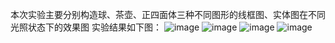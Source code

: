 本次实验主要分别构造球、茶壶、正四面体三种不同图形的线框图、实体图在不同光照状态下的效果图
实验结果如下图：
![image](https://user-images.githubusercontent.com/102286754/174811775-aa1f768f-6397-4e5f-8f33-2a39a1e6aa2a.png)
![image](https://user-images.githubusercontent.com/102286754/174811499-4168eb32-2c48-440d-874d-682e2605cb49.png)
![image](https://user-images.githubusercontent.com/102286754/174811533-268d7e21-ab9d-4a3e-831f-24c694394d95.png)
![image](https://user-images.githubusercontent.com/102286754/174811561-6e7bc58f-011e-458f-b829-981a10c91830.png)
